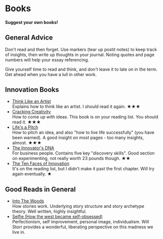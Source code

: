 # Books

#### Suggest your own books!

## General Advice

Don't read and then forget. Use markers (tear up postit notes) to keep track of insights, then write up thoughts in your journal. Noting quotes and page numbers will help your essay referencing. 

Give yourself time to read and think, and don't leave it to late on in the term. Get ahead when you have a lull in other work.

## Innovation Books

* [Think Like an Artist](https://www.amazon.co.uk/Think-Like-Artist-Creative-Productive/dp/0241970806) <br>
  Explains how to think like an artist. I should read it again. ★★★
* [Cracking Creativity](https://www.amazon.co.uk/Cracking-CreativitySecrets-Creative-Genius-Business/dp/1580083110/ref=sr_1_1?s=books&ie=UTF8&qid=1531421710&sr=1-1&keywords=cracking+creativity) <br>
  How to come up with ideas. This book is on your reading list. You should read it. ★★★
* [Life's a Pitch](https://www.amazon.co.uk/Lifes-Pitch-Yourself-Brilliant-Ideas/dp/0552156833/ref=sr_1_1?s=books&ie=UTF8&qid=1531421745&sr=1-1&keywords=lifes+a+pitch) <br>
  How to pitch an idea, and also "how to live life successfully" (you have been warned). A good insight on most pages - too many insights, almost. ★★★
* [The Innovator's DNA](https://www.amazon.co.uk/Innovators-DNA-Mastering-Skills-Disruptive/dp/1422134814/ref=sr_1_1?s=books&ie=UTF8&qid=1531421874&sr=1-1&keywords=the+innovators+dna) <br>
  For business people. Contains five key "discovery skills". Good section on experimenting, not really worth 23 pounds though. ★★
* [The Ten Faces of Innovation](https://www.amazon.co.uk/Ten-Faces-Innovation-Strategies-Heightening/dp/1781256152/ref=sr_1_1?s=books&ie=UTF8&qid=1531421841&sr=1-1&keywords=ten+faces+of+innovation) <br>
  It's on the reading list, but I didn't make it past the first chapter. Will try again eventually. ★
  
## Good Reads in General 

* [Into The Woods](https://www.amazon.co.uk/Into-Woods-Stories-Work-Tell/dp/0141978104/ref=sr_1_1?s=books&ie=UTF8&qid=1531422033&sr=1-1&keywords=into+the+woods) <br>
  How stories work. Underlying story structure and story archetype theory. Well written, highly insightful.
* [Selfie (How the west became self-obsessed)](https://www.amazon.co.uk/Selfie-How-West-Became-Self-Obsessed/dp/144728366X/ref=sr_1_1?s=books&ie=UTF8&qid=1531422065&sr=1-1&keywords=selfie) <br>
  Perfectionism, self improvement, personal image, individualism. Will Storr provides a wonderful, liberating perspective on this madness we live in.
